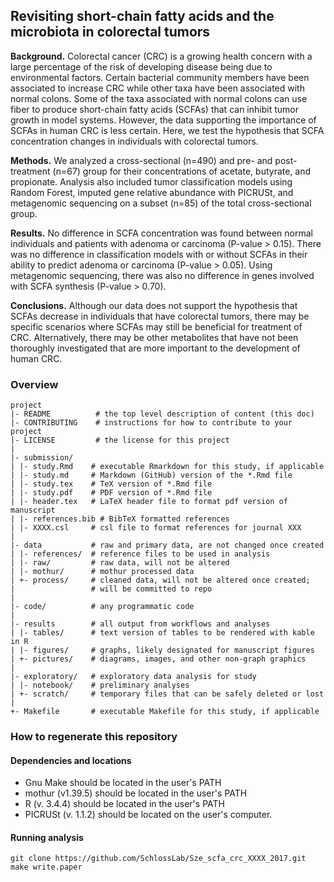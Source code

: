## Revisiting short-chain fatty acids and the microbiota in colorectal tumors

**Background.** Colorectal cancer (CRC) is a growing health concern with a large percentage of
the risk of developing disease being due to environmental factors. Certain bacterial community
members have been associated to increase CRC while other taxa have been associated with normal
colons. Some of the taxa associated with normal colons can use fiber to produce short-chain
fatty acids (SCFAs) that can inhibit tumor growth in model systems. However, the data supporting the importance of SCFAs in human CRC is less certain. Here, we test the hypothesis that SCFA concentration changes in individuals with colorectal tumors.

**Methods.** We analyzed a cross-sectional (n=490) and pre- and post-treatment (n=67) group for
their concentrations of acetate, butyrate, and propionate. Analysis also included tumor classification models using Random Forest, imputed gene relative abundance with PICRUSt, and metagenomic sequencing on a subset (n=85) of the total cross-sectional group.

**Results.** No difference in SCFA concentration was found between normal individuals and patients with adenoma or carcinoma (P-value > 0.15). There was no difference in classification models with or without SCFAs in their ability to predict adenoma or carcinoma (P-value > 0.05). Using metagenomic sequencing, there was also no difference in genes involved with SCFA synthesis (P-value > 0.70).

**Conclusions.** Although our data does not support the hypothesis that SCFAs decrease in
individuals that have colorectal tumors, there may be specific scenarios where SCFAs may still be beneficial for treatment of CRC. Alternatively, there may be other metabolites that have not been thoroughly investigated that are more important to the development of human CRC.



### Overview

	project
	|- README          # the top level description of content (this doc)
	|- CONTRIBUTING    # instructions for how to contribute to your project
	|- LICENSE         # the license for this project
	|
	|- submission/
	| |- study.Rmd    # executable Rmarkdown for this study, if applicable
	| |- study.md     # Markdown (GitHub) version of the *.Rmd file
	| |- study.tex    # TeX version of *.Rmd file
	| |- study.pdf    # PDF version of *.Rmd file
	| |- header.tex   # LaTeX header file to format pdf version of manuscript
	| |- references.bib # BibTeX formatted references
	| |- XXXX.csl     # csl file to format references for journal XXX
	|
	|- data           # raw and primary data, are not changed once created
	| |- references/  # reference files to be used in analysis
	| |- raw/         # raw data, will not be altered
	| |- mothur/      # mothur processed data
	| +- process/     # cleaned data, will not be altered once created;
	|                 # will be committed to repo
	|
	|- code/          # any programmatic code
	|
	|- results        # all output from workflows and analyses
	| |- tables/      # text version of tables to be rendered with kable in R
	| |- figures/     # graphs, likely designated for manuscript figures
	| +- pictures/    # diagrams, images, and other non-graph graphics
	|
	|- exploratory/   # exploratory data analysis for study
	| |- notebook/    # preliminary analyses
	| +- scratch/     # temporary files that can be safely deleted or lost
	|
	+- Makefile       # executable Makefile for this study, if applicable


### How to regenerate this repository

#### Dependencies and locations
* Gnu Make should be located in the user's PATH
* mothur (v1.39.5) should be located in the user's PATH
* R (v. 3.4.4) should be located in the user's PATH
* PICRUSt (v. 1.1.2) should be located on the user's computer.


#### Running analysis

```
git clone https://github.com/SchlossLab/Sze_scfa_crc_XXXX_2017.git
make write.paper
```
